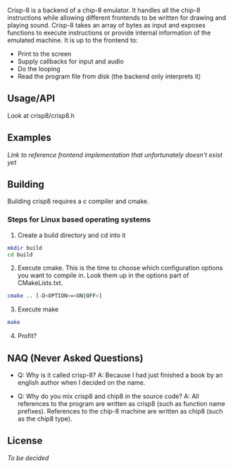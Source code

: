 Crisp-8 is a backend of a chip-8 emulator. It handles all the chip-8 instructions while allowing different frontends to be written for drawing and playing sound. Crisp-8 takes an array of bytes as input and exposes functions to execute instructions or provide internal information of the emulated machine. It is up to the frontend to:

- Print to the screen
- Supply callbacks for input and audio
- Do the looping
- Read the program file from disk (the backend only interprets it)

## Usage/API
Look at crisp8/crisp8.h

## Examples
*Link to reference frontend implementation that unfortunately doesn't exist yet*

## Building
Building crisp8 requires a c compiler and cmake.

### Steps for Linux based operating systems
1. Create a build directory and cd into it
```sh
mkdir build
cd build
```
2. Execute cmake. This is the time to choose which configuration options you want to compile in. Look them up in the options part of CMakeLists.txt.
```sh
cmake .. [-D<OPTION>=<ON|OFF>]
```
3. Execute make
```sh
make
```
4. Profit?

## NAQ (Never Asked Questions)
- Q: Why is it called crisp-8?
  A: Because I had just finished a book by an english author when I decided on the name.

- Q: Why do you mix crisp8 and chip8 in the source code?
  A: All references to the program are written as crisp8 (such as function name prefixes). References to the chip-8 machine are written as chip8 (such as the chip8 type).

## License
*To be decided*
